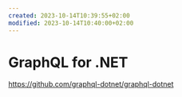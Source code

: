 ```yaml
---
created: 2023-10-14T10:39:55+02:00
modified: 2023-10-14T10:40:00+02:00
---
```


# GraphQL for .NET

https://github.com/graphql-dotnet/graphql-dotnet
